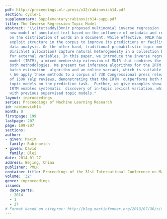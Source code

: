 ```yaml
---
pdf: http://proceedings.mlr.press/v32/rabinovich14.pdf
section: cycle-1
supplementary: Supplementary:rabinovich14-supp.pdf
title: The Inverse Regression Topic Model
abstract: "\\citettaddy13mnir proposed multinomial inverse regression (MNIR) as a
  new model of annotated text based on the influence of metadata and response variables
  on the distribution of words in a document. While effective, MNIR has no way to
  exploit structure in the corpus to improve its predictions or facilitate exploratory
  data analysis. On the other hand, traditional probabilistic topic models (like latent
  Dirichlet allocation) capture natural heterogeneity in a collection but do not account
  for external variables. In this paper, we introduce the inverse regression topic
  model (IRTM), a mixed-membership extension of MNIR that combines the strengths of
  both methodologies. We present two inference algorithms for the IRTM: an efficient
  batch estimation  algorithm and an online variant, which is suitable for large corpora.
  \ We apply these methods to a corpus of 73K Congressional press releases  and another
  of 150K Yelp reviews, demonstrating that the IRTM  outperforms both MNIR and supervised
  topic models on the prediction task.  Further, we give examples showing that the
  IRTM enables systematic  discovery of in-topic lexical variation, which is not possible
  with previous supervised topic models."
layout: inproceedings
series: Proceedings of Machine Learning Research
id: rabinovich14
month: 0
firstpage: 199
lastpage: 207
page: 199-207
sections: 
author:
- given: Maxim
  family: Rabinovich
- given: David
  family: Blei
date: 2014-01-27
address: Bejing, China
publisher: PMLR
container-title: Proceedings of the 31st International Conference on Machine Learning
volume: '32'
genre: inproceedings
issued:
  date-parts:
  - 2014
  - 1
  - 27
# Format based on citeproc: http://blog.martinfenner.org/2013/07/30/citeproc-yaml-for-bibliographies/
---
```

